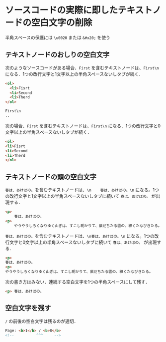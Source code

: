 # ソースコードの実際に即したテキストノードの空白文字の削除

半角スペースの保護には `\u0020` または `&#x20;` を使う

## テキストノードのおしりの空白文字

次のようなソースコードがある場合、`First` を含むテキストノードは、`First\n  ` になる．1つの改行文字と1文字以上の半角スペースないしタブが続く．

~~~html
<ol>
  <li>Fisrt
  <li>Second
  <li>Therd
</ol>
~~~

~~~html
First\n
..
~~~

次の場合、`First` を含むテキストノードは、`First\n` になる．1つの改行文字と0文字以上の半角スペースないしタブが続く．

~~~html
<ol>
<li>Fisrt
<li>Second
<li>Therd
</ol>
~~~

## テキストノードの頭の空白文字

`春は、あけぼの。`を含むテキストノードは、`\n    春は、あけぼの。\n` になる。1つの改行文字と1文字以上の半角スペースないしタブに続いて `春は、あけぼの。` が出現する．

~~~html
<p>
    春は、あけぼの。
<p>
    やうやうしろくなりゆく山ぎは、すこし明かりて、紫だちたる雲の、細くたなびきたる。
~~~

`春は、あけぼの。`を含むテキストノードは、`\n春は、あけぼの。\n` になる。1つの改行文字と0文字以上の半角スペースないしタブに続いて `春は、あけぼの。` が出現する．

~~~html
<p>
春は、あけぼの。
<p>
やうやうしろくなりゆく山ぎは、すこし明かりて、紫だちたる雲の、細くたなびきたる。
~~~

次の書き方はみない．連続する空白文字を1つの半角スペースにして残す．

~~~html
<p> 春は、あけぼの。
~~~

## 空白文字を残す

`/` の前後の空白文字は残るのが適切．

~~~html
Page: <b>1</b> / <b>8</b>
<!--          ^^^     -->
~~~
